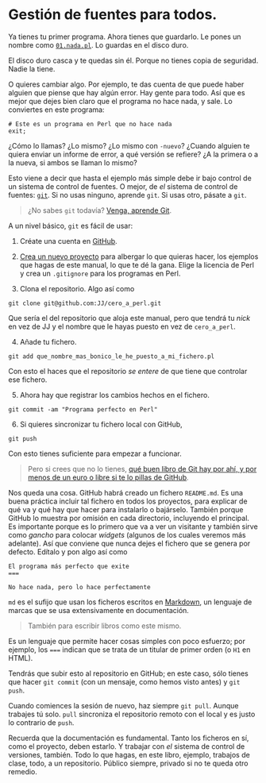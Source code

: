 # Gestión de fuentes para todos.

Ya tienes tu primer programa. Ahora tienes que guardarlo. Le pones un nombre como [`01.nada.pl`](https://github.com/JJ/cero_a_perl/blob/master/ejemplos/01.nada.pl). Lo guardas en el disco duro. 

El disco duro casca y te quedas sin él. Porque no tienes copia de seguridad. Nadie la tiene.

O quieres cambiar algo. Por ejemplo, te das cuenta de que puede haber alguien que piense que hay algún error. Hay gente para todo. Así que es mejor que dejes bien claro que el programa no hace nada, y sale. Lo conviertes en este programa:

```
# Este es un programa en Perl que no hace nada
exit;
```

¿Cómo lo llamas? ¿Lo mismo? ¿Lo mismo con `-nuevo`? ¿Cuando alguien te quiera enviar un informe de error, a qué versión se refiere? ¿A la primera o a la nueva, si ambos se llaman lo mismo? 

Esto viene a decir que hasta el ejemplo más simple debe ir bajo control de un sistema de control de fuentes. O mejor, de *el* sistema de control de fuentes: [`git`](http://git-scm.com). Si no usas ninguno, aprende `git`. Si usas otro, pásate a `git`.

>¿No sabes `git` todavía? [Venga, aprende Git](http://venga.aprendeg.it).

A un nivel básico, `git` es fácil de usar:

1. Créate una cuenta en [GitHub](http://github.com).

2. [Crea un nuevo proyecto](https://github.com/new) para albergar lo que quieras hacer, los ejemplos que hagas de este manual, lo que te dé la gana. Elige la licencia de Perl y crea un `.gitignore` para los programas en Perl. 

3. Clona el repositorio. Algo así como 

```
git clone git@github.com:JJ/cero_a_perl.git
``` 

Que sería el del repositorio que aloja este manual, pero que tendrá tu *nick* en vez de JJ y el nombre que le hayas puesto en vez de `cero_a_perl`.

4. Añade tu fichero.

```
git add que_nombre_mas_bonico_le_he_puesto_a_mi_fichero.pl
```

Con esto el haces que el repositorio *se entere* de que tiene que controlar ese fichero.

5. Ahora hay que registrar los cambios hechos en el fichero.

```
git commit -am "Programa perfecto en Perl"
``` 

6. Si quieres sincronizar tu fichero local con GitHub, 

```
git push
``` 

Con esto tienes suficiente para empezar a funcionar. 

> Pero si crees que no lo tienes, [qué buen libro de Git hay por ahí, y por menos de un euro o libre si te lo pillas de GitHub](http://www.amazon.es/Aprende-Git-y-camino-GitHub-ebook/dp/B00K515GL2/ref=sr_1_1?s=digital-text&ie=UTF8&qid=1404850893&sr=1-1). 

Nos queda una cosa. GitHub habrá creado un fichero `README.md`. Es una
buena práctica incluir tal fichero en todos los proyectos, para
explicar de qué va y qué hay que hacer para instalarlo o
bajárselo. También porque GitHub lo muestra por omisión en cada
directorio, incluyendo el principal. Es importante porque es lo primero que va a ver un visitante y también sirve como *gancho* para colocar *widgets* (algunos de los cuales veremos más adelante). Así que conviene que nunca dejes el fichero que se genera por defecto. Edítalo y pon algo así como 

```
El programa más perfecto que exite
===

No hace nada, pero lo hace perfectamente
``` 

`md` es el sufijo que usan los ficheros escritos en [Markdown](http://daringfireball.net/projects/markdown/), un lenguaje de marcas que se usa extensivamente en documentación.

> También para escribir libros como este mismo.

Es un lenguaje que permite hacer cosas simples con poco esfuerzo; por ejemplo, los `===` indican que se trata de un titular de primer orden (o `H1` en HTML).

Tendrás que subir esto al repositorio en GitHub; en este caso, sólo
tienes que hacer `git commit` (con un mensaje, como hemos visto antes) y `git push`.

Cuando comiences la sesión de nuevo, haz siempre `git pull`. Aunque trabajes tú solo. `pull` sincroniza el repositorio remoto con el local y es justo lo contrario de `push`.

Recuerda que la documentación es fundamental. Tanto los ficheros en sí, como el proyecto, deben estarlo. Y trabajar con *el* sistema de control de versiones, también. Todo lo que hagas, en este libro, ejemplo, trabajos de clase, todo, a un repositorio. Público siempre, privado si no te queda otro remedio. 
